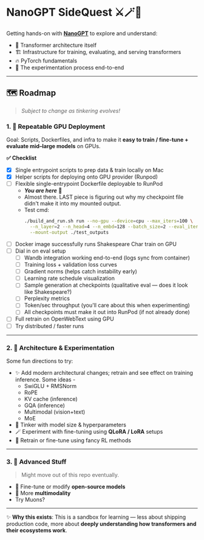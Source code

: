 # **NanoGPT SideQuest** ⚔️🪄🏰

Getting hands-on with **[NanoGPT](https://github.com/karpathy/nanoGPT)** to explore and understand:

- 🧠 Transformer architecture itself  
- 🏗️ Infrastructure for training, evaluating, and serving transformers  
- 🔥 PyTorch fundamentals  
- 🧪 The experimentation process end-to-end

---

## 🗺️ **Roadmap**  
> _Subject to change as tinkering evolves!_

### 1. 🚀 **Repeatable GPU Deployment**

Goal: Scripts, Dockerfiles, and infra to make it **easy to train / fine-tune + evaluate mid–large models** on GPUs.

**✅ Checklist**

- [x] Single entrypoint scripts to prep data & train locally on Mac  
- [x] Helper scripts for deploying onto GPU provider (Runpod)  
- [ ] Flexible single-entrypoint Dockerfile deployable to RunPod  
  - _**You are here**_ 🧭  
  - Almost there. LAST piece is figuring out why my checkpoint file didn't make it into my mounted output. 
  - Test cmd:  
    ```bash
    ./build_and_run.sh run --no-gpu --device=cpu --max_iters=100 \
      --n_layer=2 --n_head=4 --n_embd=128 --batch_size=2 --eval_iters=5 \
      --mount-output ./test_outputs
    ```
- [ ] Docker image successfully runs Shakespeare Char train on GPU  
- [ ] Dial in on eval setup
  - [ ] Wandb integration working end-to-end (logs sync from container)  
  - [ ] Training loss + validation loss curves  
  - [ ] Gradient norms (helps catch instability early)  
  - [ ] Learning rate schedule visualization  
  - [ ] Sample generation at checkpoints (qualitative eval — does it look like Shakespeare?)  
  - [ ] Perplexity metrics  
  - [ ] Token/sec throughput (you'll care about this when experimenting)
  - [ ] All checkpoints must make it out into RunPod (if not already done)
- [ ] Full retrain on OpenWebText using GPU  
- [ ] Try distributed / faster runs  
---

### 2. 🧠 **Architecture & Experimentation**

Some fun directions to try:

- ✨ Add modern architectural changes; retrain and see effect on training inference. Some ideas -
  - SwiGLU + RMSNorm
  - RoPE
  - KV cache (inference)
  - GQA (inference)
  - Multimodal (vision+text)
  - MoE
- 🧮 Tinker with model size & hyperparameters  
- 🪄 Experiment with fine-tuning using **QLoRA / LoRA** setups  
- 🧭 Retrain or fine-tune using fancy RL methods

---

### 3. 🧬 **Advanced Stuff**  
> Might move out of this repo eventually.

- 🧪 Fine-tune or modify **open-source models**
- 🧠 More **multimodality** 
- Try Muons?


---

✨ **Why this exists**: This is a sandbox for learning — less about shipping production code, more about **deeply understanding how transformers and their ecosystems work**.
